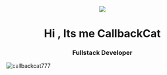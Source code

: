<p align="center"><img src="https://c.tenor.com/ogsH7Ailje8AAAAM/cat-funny-cat.gif"></p>
<h1 align="center">Hi , Its me CallbackCat </h1>
<h3 align="center">Fullstack Developer</h3>

<p align="left"> <img src="https://komarev.com/ghpvc/?username=callbackcat777&label=Profile%20views&color=0e75b6&style=flat" alt="callbackcat777" /> </p>

